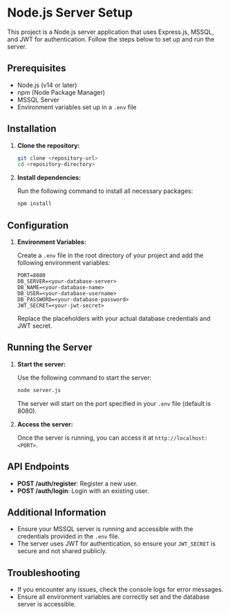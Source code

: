 # Node.js Server Setup

This project is a Node.js server application that uses Express.js, MSSQL, and JWT for authentication. Follow the steps below to set up and run the server.

## Prerequisites

- Node.js (v14 or later)
- npm (Node Package Manager)
- MSSQL Server
- Environment variables set up in a `.env` file

## Installation

1. **Clone the repository:**

   ```bash
   git clone <repository-url>
   cd <repository-directory>
   ```

2. **Install dependencies:**

   Run the following command to install all necessary packages:

   ```bash
   npm install
   ```

## Configuration

1. **Environment Variables:**

   Create a `.env` file in the root directory of your project and add the following environment variables:

   ```plaintext
   PORT=8080
   DB_SERVER=<your-database-server>
   DB_NAME=<your-database-name>
   DB_USER=<your-database-username>
   DB_PASSWORD=<your-database-password>
   JWT_SECRET=<your-jwt-secret>
   ```

   Replace the placeholders with your actual database credentials and JWT secret.

## Running the Server

1. **Start the server:**

   Use the following command to start the server:

   ```bash
   node server.js
   ```

   The server will start on the port specified in your `.env` file (default is 8080).

2. **Access the server:**

   Once the server is running, you can access it at `http://localhost:<PORT>`.

## API Endpoints

- **POST /auth/register**: Register a new user.
- **POST /auth/login**: Login with an existing user.

## Additional Information

- Ensure your MSSQL server is running and accessible with the credentials provided in the `.env` file.
- The server uses JWT for authentication, so ensure your `JWT_SECRET` is secure and not shared publicly.

## Troubleshooting

- If you encounter any issues, check the console logs for error messages.
- Ensure all environment variables are correctly set and the database server is accessible.